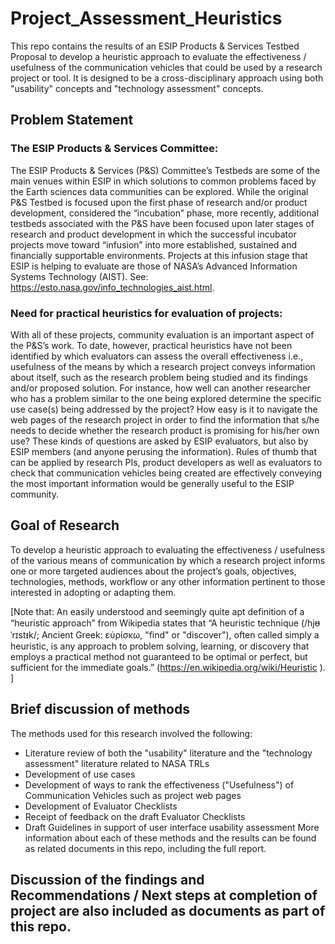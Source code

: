 # Project_Assessment_Heuristics
This repo contains the results of an ESIP Products &amp; Services Testbed Proposal to develop a heuristic approach to evaluate the effectiveness / usefulness of the communication vehicles that could be used by a research project or tool. It is designed to be a cross-disciplinary approach using both "usability" concepts and "technology assessment" concepts.    
## Problem Statement
### The ESIP Products & Services Committee:  
The ESIP Products & Services (P&S) Committee’s Testbeds are some of the main venues within ESIP in which solutions to common problems faced by the Earth sciences data communities can be explored. While the original P&S Testbed is focused upon the first phase of research and/or product development, considered the “incubation” phase, more recently, additional testbeds associated with the P&S have been focused upon later stages of research and product development in which the successful incubator projects move toward “infusion” into more established, sustained and financially supportable environments. Projects at this infusion stage that ESIP is helping to evaluate are those of NASA’s Advanced Information Systems Technology (AIST). See: https://esto.nasa.gov/info_technologies_aist.html.  
### Need for practical heuristics for evaluation of projects:  
With all of these projects, community evaluation is an important aspect of the P&S’s work. To date, however, practical heuristics have not been identified by which evaluators can assess the overall effectiveness i.e., usefulness of the means by which a research project conveys information about itself, such as the research problem being studied and its findings and/or proposed solution. For instance, how well can another researcher who has a problem similar to the one being explored determine the specific use case(s) being addressed by the project? How easy is it to navigate the web pages of the research project in order to find the information that s/he needs to decide whether the research product is promising for his/her own use? These kinds of questions are asked by ESIP evaluators, but also by ESIP members (and anyone perusing the information).  Rules of thumb that can be applied by research PIs, product developers as well as evaluators to check that communication vehicles being created are effectively conveying the most important information would be generally useful to the ESIP community.
## Goal of Research
To develop a heuristic  approach to evaluating the effectiveness / usefulness of the various means of communication by which a research project informs one or more targeted audiences about the project’s goals, objectives, technologies, methods, workflow or any other information pertinent to those interested in adopting or adapting them. 

[Note that:  An easily understood and seemingly quite apt definition of a “heuristic approach” from Wikipedia states that “A heuristic technique (/hjᵿˈrɪstᵻk/; Ancient Greek: εὑρίσκω, "find" or "discover"), often called simply a heuristic, is any approach to problem solving, learning, or discovery that employs a practical method not guaranteed to be optimal or perfect, but sufficient for the immediate goals.” (https://en.wikipedia.org/wiki/Heuristic ). ]  
## Brief discussion of methods
The methods used for this research involved the following:
  * Literature review of both the "usability" literature and the "technology assessment" literature related to NASA TRLs
  * Development of use cases
  * Development of ways to rank the effectiveness ("Usefulness") of Communication Vehicles such as project web pages
  * Development of Evaluator Checklists
  * Receipt of feedback on the draft Evaluator Checklists
  * Draft Guidelines in support of user interface usability assessment
More information about each of these methods and the results can be found as related documents in this repo, including the full report.
## Discussion of the findings and Recommendations / Next steps at completion of project are also included as documents as part of this repo.

